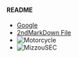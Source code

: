 
#### README
* [Google](http://www.google.com)
* [2ndMarkDown File](2ndMarkDown.md)
* ![Motorcycle](OneDrive/Documents/Austin/Motorcycle.jpg)
* ![MizzouSEC](https://encrypted-tbn0.gstatic.com/images?q=tbn:ANd9GcRn_B0ldjOpP7mgWFhX3WbTHzKh8XnsXVowGSdvqMAb_G6T6B0PNQ)
